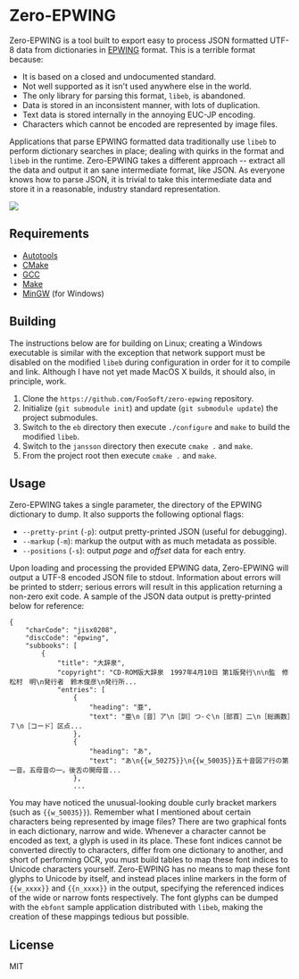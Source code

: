 # Zero-EPWING #

Zero-EPWING is a tool built to export easy to process JSON formatted UTF-8 data from dictionaries in
[EPWING](https://ja.wikipedia.org/wiki/EPWING) format. This is a terrible format because:

*   It is based on a closed and undocumented standard.
*   Not well supported as it isn't used anywhere else in the world.
*   The only library for parsing this format, `libeb`, is abandoned.
*   Data is stored in an inconsistent manner, with lots of duplication.
*   Text data is stored internally in the annoying EUC-JP encoding.
*   Characters which cannot be encoded are represented by image files.

Applications that parse EPWING formatted data traditionally use `libeb` to perform dictionary searches in place; dealing
with quirks in the format and `libeb` in the runtime. Zero-EPWING takes a different approach -- extract all the data and
output it an sane intermediate format, like JSON. As everyone knows how to parse JSON, it is trivial to take this
intermediate data and store it in a reasonable, industry standard representation.

![](https://foosoft.net/projects/zero-epwing/img/zero-wing.png)

## Requirements ##

*   [Autotools](https://www.gnu.org/software/automake/manual/html_node/Autotools-Introduction.html)
*   [CMake](https://cmake.org/)
*   [GCC](https://gcc.gnu.org/)
*   [Make](https://www.gnu.org/software/make/)
*   [MinGW](http://www.mingw.org/) (for Windows)

## Building ##

The instructions below are for building on Linux; creating a Windows executable is similar with the exception that
network support must be disabled on the modified `libeb` during configuration in order for it to compile and link.
Although I have not yet made MacOS X builds, it should also, in principle, work.

1.  Clone the `https://github.com/FooSoft/zero-epwing` repository.
2.  Initialize (`git submodule init`) and update (`git submodule update`) the project submodules.
3.  Switch to the `eb` directory then execute `./configure` and `make` to build the modified `libeb`.
4.  Switch to the `jansson` directory then execute `cmake .` and `make`.
5.  From the project root then execute `cmake .` and `make`.

## Usage ##

Zero-EPWING takes a single parameter, the directory of the EPWING dictionary to dump. It also supports the following
optional flags:

*   `--pretty-print` (`-p`): output pretty-printed JSON (useful for debugging).
*   `--markup` (`-m`): markup the output with as much metadata as possible.
*   `--positions` (`-s`): output *page* and *offset* data for each entry.

Upon loading and processing the provided EPWING data, Zero-EPWING will output a UTF-8 encoded JSON file to stdout.
Information about errors will be printed to stderr; serious errors will result in this application returning a non-zero
exit code. A sample of the JSON data output is pretty-printed below for reference:

```
{
    "charCode": "jisx0208",
    "discCode": "epwing",
    "subbooks": [
        {
            "title": "大辞泉",
            "copyright": "CD-ROM版大辞泉　1997年4月10日 第1版発行\n\n監　修　松村　明\n発行者　鈴木俊彦\n発行所...
            "entries": [
                {
                    "heading": "亜",
                    "text": "亜\n［音］ア\n［訓］つ‐ぐ\n［部首］二\n［総画数］７\n［コード］区点...
                },
                {
                    "heading": "あ",
                    "text": "あ\n{{w_50275}}\n{{w_50035}}五十音図ア行の第一音。五母音の一。後舌の開母音...
                },
                ...
```

You may have noticed the unusual-looking double curly bracket markers (such as `{{w_50035}}`). Remember what I mentioned
about certain characters being represented by image files? There are two graphical fonts in each dictionary, narrow and
wide. Whenever a character cannot be encoded as text, a glyph is used in its place. These font indices cannot be
converted directly to characters, differ from one dictionary to another, and short of performing OCR, you must build
tables to map these font indices to Unicode characters yourself. Zero-EWPING has no means to map these font glyphs to
Unicode by itself, and instead places inline markers in the form of `{{w_xxxx}}` and `{{n_xxxx}}` in the output,
specifying the referenced indices of the wide or narrow fonts respectively. The font glyphs can be dumped with the
`ebfont` sample application distributed with `libeb`, making the creation of these mappings tedious but possible.

## License ##

MIT
